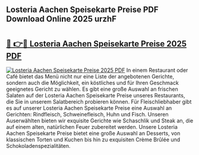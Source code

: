 ## Losteria Aachen Speisekarte Preise PDF Download Online 2025 urzhF

# <h2><a href="http://gc5nd5.nevu.top/?p=Losteria+Aachen+Speisekarte+Preise">🔗 👉🔴 Losteria Aachen Speisekarte Preise 2025 PDF</a></h2>

[![Losteria Aachen Speisekarte Preise 2025 PDF](https://i.imgur.com/dBaPXMq.png)](http://gc5nd5.nevu.top/?p=Losteria+Aachen+Speisekarte+Preise)
In einem Restaurant oder Café bietet das Menü nicht nur eine Liste der angebotenen Gerichte, sondern auch die Möglichkeit, ein köstliches und für Ihren Geschmack geeignetes Gericht zu wählen. Es gibt eine große Auswahl an frischen Salaten auf der Losteria Aachen Speisekarte Preise unseres Restaurants, die Sie in unserem Salatbereich probieren können. Für Fleischliebhaber gibt es auf unserer Losteria Aachen Speisekarte Preise eine Auswahl an Gerichten: Rindfleisch, Schweinefleisch, Huhn und Fisch. Unseren Auserwählten bieten wir exquisite Gerichte wie Schaschlik und Steak an, die auf einem alten, natürlichen Feuer zubereitet werden. Unsere Losteria Aachen Speisekarte Preise bietet eine große Auswahl an Desserts, von klassischen Torten und Kuchen bis hin zu exquisiten Crème Brûlée und Schokoladenspezialitäten.
